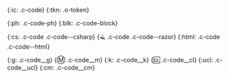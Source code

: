 
{:ic: .c-code}
{:tkn: .o-token}

{:ph: .c-code-ph}
{:blk: .c-code-block}

{:cs: .c-code .c-code--csharp}
{:razor:  .c-code .c-code--razor}
{:html: .c-code .c-code--html}

{:g: .c-code__g}
{:m: .c-code__m}
{:k: .c-code__k}
{:cl: .c-code__cl}
{:ucl: .c-code__ucl}
{:cm: .c-code__cm}
